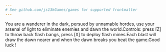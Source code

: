 ```yaml
---
# See github.com/js13kGames/games for supported frontmatter
---
```

You are a wanderer in the dark, persued by unnamable hordes, use your arsenal of light to eliminate enemies and dawn the world.Controls: press [Z] to throw back flash bangs, press [X] to deploy flash mines.Each blast will draw the dawn nearer and when the dawn breaks you beat the game.Good luck !